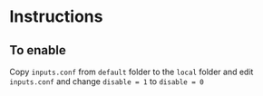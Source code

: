 # Instructions

## To enable
Copy ```inputs.conf``` from ```default``` folder to the ```local``` folder and edit ```inputs.conf``` and change ```disable = 1``` to ```disable = 0```
